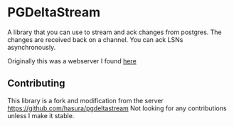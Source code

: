 # PGDeltaStream
A library that you can use to stream and ack changes from postgres. 
The changes are received back on a channel. You can ack LSNs asynchronously. 

Originally this was a webserver I found [here](https://github.com/hasura/pgdeltastream)
## Contributing
This library is a fork and modification from the server https://github.com/hasura/pgdeltastream 
Not looking for any contributions unless I make it stable. 